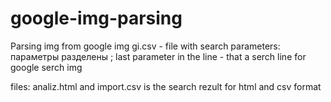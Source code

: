 # google-img-parsing
Parsing img from google img
gi.csv - file with search parameters:
параметры разделены ;
last parameter in the line - that a serch line for google serch img 

files: analiz.html and import.csv is the search rezult for html and csv format
